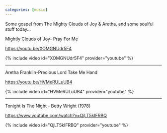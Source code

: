 ```yaml
---
categories: [music]
---
```


Some gospel from The Mighty Clouds of Joy & Aretha, and some soulful stuff today...

Mightly Clouds of Joy- Pray For Me

<https://youtu.be/XOMGNUdr5F4>

{% include video id="XOMGNUdr5F4" provider="youtube" %}

---

Aretha Franklin-Precious Lord Take Me Hand

<https://youtu.be/HVMeRULuUB4>

{% include video id="HVMeRULuUB4" provider="youtube" %}

---

Tonight Is The Night - Betty Wright (1978)

<https://www.youtube.com/watch?v=QjLT5kIFRBQ>


{% include video id="QjLT5kIFRBQ" provider="youtube" %}
